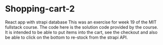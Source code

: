 # Shopping-cart-2
React app with strapi database
This was an exercise for week 19 of the MIT fullstack course. 
The code here is the solution code provided by the course. 
It is intended to be able to put items into the cart, see the checkout and also be able to click on the bottom to re-stock from the strapi API.
